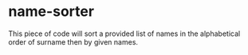 # name-sorter
This piece of code will sort a provided list of names in the alphabetical order of surname then by given names.
